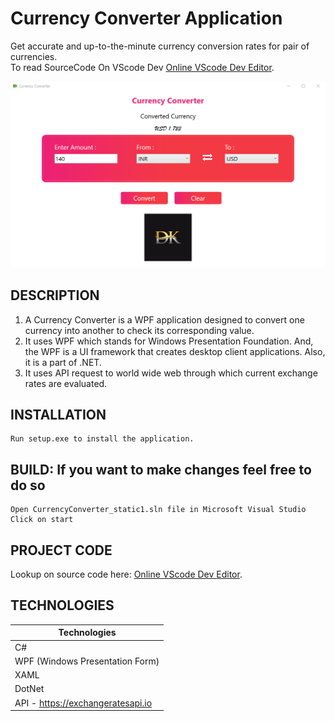 # Currency Converter Application
 
Get accurate and up-to-the-minute currency conversion rates for pair of currencies.<br />
To read SourceCode On VScode Dev [Online VScode Dev Editor](https://github.dev/abhikumar45444/Currency-Converter-Application).
 
 ![thumbnail](./AppImage.png)

## DESCRIPTION
 1. A Currency Converter is a WPF application designed to convert one currency into another to check its corresponding value.
 2. It uses WPF which stands for Windows Presentation Foundation. And, the WPF is a UI framework that creates desktop client applications. Also, it is a part of .NET.
 3. It uses API request to world wide web through which current exchange rates are evaluated.

## INSTALLATION
```console
Run setup.exe to install the application.
```

## BUILD: If you want to make changes feel free to do so
```console 
Open CurrencyConverter_static1.sln file in Microsoft Visual Studio
Click on start
```
## PROJECT CODE
Lookup on source code here: [Online VScode Dev Editor](https://github.dev/abhikumar45444/Currency-Converter-Application).

## TECHNOLOGIES
|Technologies|
|------|
|C#|
|WPF (Windows Presentation Form)|
|XAML|
|DotNet|
|API - https://exchangeratesapi.io|


 
 
 
 
 
